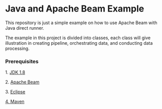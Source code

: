 <h1>Java and Apache Beam Example</h1>

<p>This repository is just a simple example on how to use Apache Beam with Java direct runner.</p>
<p>The example in this project is divided into classes, each class will give illustration in creating pipeline, orchestrating data, and conducting data processing.</p>

<h3>Prerequisites</h3>
<p>1. <a href="http://www.oracle.com/technetwork/java/javase/downloads/jdk8-downloads-2133151.html">JDK 1.8</a></p>
<p>2. <a href="https://beam.apache.org">Apache Beam</a></p>
<p>3. <a href="https://www.eclipse.org/downloads/packages">Eclipse</p>
<p>4. <a href="https://maven.apache.org">Maven</a></p>
	




